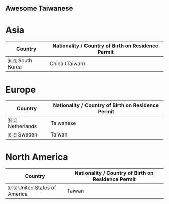 Awesome Taiwanese
----

# Asia 

| Country | Nationality / Country of Birth on Residence Permit |
| ------- | ------------------------------- |
| 🇰🇷 South Korea | China (Taiwan) | 

# Europe

| Country | Nationality / Country of Birth on Residence Permit |
| ------- | ------------------------------- |
| 🇳🇱 Netherlands | Taiwanese |
| 🇸🇪 Sweden| Taiwan | 

# North America 

| Country | Nationality / Country of Birth on Residence Permit |
| ------- | ------------------------------- |
| 🇺🇸 United States of America | Taiwan |
